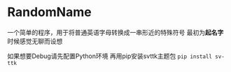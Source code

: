 # RandomName
一个简单的程序，用于将普通英语字母转换成一串形近的特殊符号
最初为**起名字**时候感觉无聊而设想

如果想要Debug请先配置Python环境
再用pip安装svttk主题包
`pip install sv-ttk`
